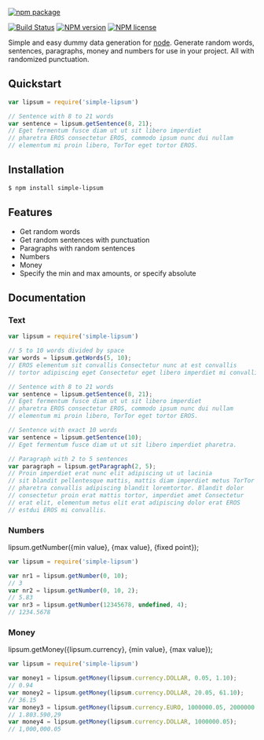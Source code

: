 [![npm package](https://nodei.co/npm/simple-lipsum.png?downloads=true&downloadRank=true&stars=true)](https://nodei.co/npm/simple-lipsum/)

[![Build Status](https://travis-ci.org/mycreativity/node-simple-lipsum.svg?branch=master)](https://travis-ci.org/mycreativity/node-simple-lipsum) [![NPM version](http://img.shields.io/npm/v/simple-lipsum.svg)](https://www.npmjs.org/package/simple-lipsum) [![NPM license](http://img.shields.io/npm/l/simple-lipsum.svg)](https://www.npmjs.org/package/simple-lipsum)

Simple and easy dummy data generation for [node](http://nodejs.org). Generate random words, sentences, paragraphs, money and numbers for use in your project. All with randomized punctuation.

## Quickstart
```js
var lipsum = require('simple-lipsum')

// Sentence with 8 to 21 words
var sentence = lipsum.getSentence(8, 21);
// Eget fermentum fusce diam ut ut sit libero imperdiet
// pharetra EROS consectetur EROS, commodo ipsum nunc dui nullam
// elementum mi proin libero, TorTor eget tortor EROS.
```

## Installation

```bash
$ npm install simple-lipsum
```

## Features

  * Get random words
  * Get random sentences with punctuation
  * Paragraphs with random sentences
  * Numbers
  * Money
  * Specify the min and max amounts, or specify absolute

## Documentation

### Text

```js
var lipsum = require('simple-lipsum')

// 5 to 10 words divided by space
var words = lipsum.getWords(5, 10);
// EROS elementum sit convallis Consectetur nunc at est convallis
// tortor adipiscing eget Consectetur eget libero imperdiet mi convallis

// Sentence with 8 to 21 words
var sentence = lipsum.getSentence(8, 21);
// Eget fermentum fusce diam ut ut sit libero imperdiet
// pharetra EROS consectetur EROS, commodo ipsum nunc dui nullam
// elementum mi proin libero, TorTor eget tortor EROS.

// Sentence with exact 10 words
var sentence = lipsum.getSentence(10);
// Eget fermentum fusce diam ut ut sit libero imperdiet pharetra.

// Paragraph with 2 to 5 sentences
var paragraph = lipsum.getParagraph(2, 5);
// Proin imperdiet erat nunc elit adipiscing ut ut lacinia  
// sit blandit pellentesque mattis, mattis diam imperdiet metus TorTor  
// pharetra convallis adipiscing blandit loremtortor. Blandit dolor  
// consectetur proin erat mattis tortor, imperdiet amet Consectetur  
// erat elit, elementum metus elit erat adipiscing dolor erat EROS  
// estdui EROS mi convallis.
```

### Numbers

lipsum.getNumber({min value}, {max value}, {fixed point});

```js
var lipsum = require('simple-lipsum')

var nr1 = lipsum.getNumber(0, 10);
// 3
var nr2 = lipsum.getNumber(0, 10, 2);
// 5.83
var nr3 = lipsum.getNumber(12345678, undefined, 4);
// 1234.5678
```

### Money

lipsum.getMoney({lipsum.currency}, {min value}, {max value});

```js
var lipsum = require('simple-lipsum')

var money1 = lipsum.getMoney(lipsum.currency.DOLLAR, 0.05, 1.10);
// 0.94
var money2 = lipsum.getMoney(lipsum.currency.DOLLAR, 20.05, 61.10);
// 36.15
var money3 = lipsum.getMoney(lipsum.currency.EURO, 1000000.05, 2000000.10);
// 1.803.590,29
var money4 = lipsum.getMoney(lipsum.currency.DOLLAR, 1000000.05);
// 1,000,000.05
```
